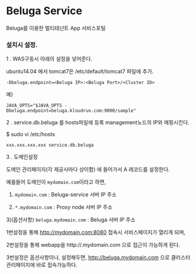 # Beluga Service
Beluga를 이용한 멀티테넌트 App 서비스포털

### 설치시 설정.

1 . WAS구동시 아래의 설정을 넣어준다.

ubuntu14.04 에서 tomcat7은 /etc/default/tomcat7 파일에 추가.

```
-Dbeluga.endpoint=<Beluga IP>:<Beluga Port>/<Cluster ID>
```

예)

```
JAVA_OPTS="$JAVA_OPTS -Dbeluga.endpoint=beluga.kloudrun.com:9000/sample"
```



2 . service.db.beluga 를 hosts파일에 등록
management노드의 IP와 매핑시킨다.

$ sudo vi /etc/hosts
```
xxx.xxx.xxx.xxx service.db.beluga
```

3 . 도메인설정

도메인 관리페이지(각 제공사마다 상이함) 에 들어가서 A 레코드를 설정한다.

예를들어 도메인이 `mydomain.com`이라고 하면,

1) `mydomain.com` : Beluga-service 서버 IP 주소

2) `*.mydomain.com` : Proxy node 서버 IP 주소

3)(옵션사항) `beluga.mydomain.com` : Beluga 서버 IP 주소 

1번설정을 통해 http://mydomain.com:8080 접속시 서비스페이지가 열리게 되며,

2번설정을 통해 webapp을 http://<appId>.mydomain.com 으로 접근이 가능하게 된다.

3번설정은 옵션사항이나, 설정해두면, http://beluga.mydomain.com 으로 클러스터 관리페이지에 바로 접속가능하다.

